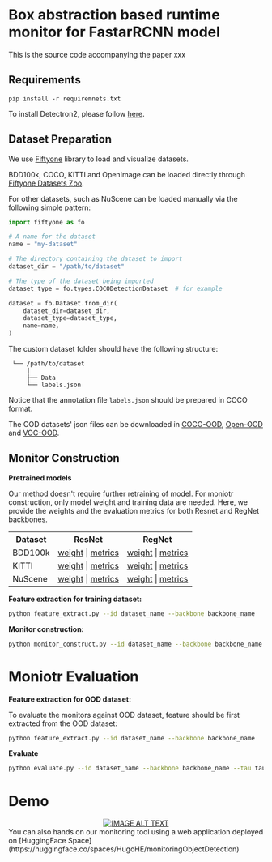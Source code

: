 # Box abstraction based runtime monitor for FastarRCNN model
This is the source code accompanying the paper xxx
## Requirements
```
pip install -r requiremnets.txt
```
To install Detectron2, please follow [here](https://github.com/facebookresearch/detectron2).
## Dataset Preparation
We use [Fiftyone](https://docs.voxel51.com) library to load and visualize datasets. 

BDD100k, COCO, KITTI and OpenImage can be loaded directly through [Fiftyone Datasets Zoo](https://docs.voxel51.com/user_guide/dataset_zoo/datasets.html?highlight=zoo).

For other datasets, such as NuScene can be loaded manually via the following simple pattern:
```python
import fiftyone as fo

# A name for the dataset
name = "my-dataset"

# The directory containing the dataset to import
dataset_dir = "/path/to/dataset"

# The type of the dataset being imported
dataset_type = fo.types.COCODetectionDataset  # for example

dataset = fo.Dataset.from_dir(
    dataset_dir=dataset_dir,
    dataset_type=dataset_type,
    name=name,
)
```
The custom dataset folder should have the following structure:
```
 └── /path/to/dataset
     |
     ├── Data
     └── labels.json
```
Notice that the annotation file `labels.json` should be prepared in COCO format.

The OOD datasets' json files can be downloaded in [COCO-OOD](to-add), [Open-OOD](to-add) and [VOC-OOD](to-add).
## Monitor Construction
**Pretrained models**

Our method doesn't require further retraining of model. For moniotr construction, only model weight and training data are needed. Here, we provide the weights and the evaluation metrics for both Resnet and RegNet backbones.
<table><tbody>
<!-- START TABLE -->
<!-- TABLE HEADER -->
<th valign="bottom">Dataset</th>

<th valign="bottom">ResNet</th>
<!-- TABLE BODY -->
<!-- ROW: BDD -->
<th valign="bottom">RegNet</th>
<!-- TABLE BODY -->
<!-- ROW: BDD -->
 <tr><td align="left">BDD100k</td>
<td align="center"><a href="https://dl.fbaipublicfiles.com/detectron2/COCO-Detection/faster_rcnn_R_50_C4_1x/137257644/model_final_721ade.pkl">weight</a>&nbsp;|&nbsp;<a href="bdd-metrics.txt">metrics</a></td>
<td align="center"><a href="https://dl.fbaipublicfiles.com/detectron2/COCO-Detection/faster_rcnn_R_50_C4_1x/137257644/model_final_721ade.pkl">weight</a>&nbsp;|&nbsp;<a href="https://dl.fbaipublicfiles.com/detectron2/COCO-Detection/faster_rcnn_R_50_C4_1x/137257644/metrics.json">metrics</a></td>
</tr>
 <tr><td align="left">KITTI</td>
<td align="center"><a href="https://dl.fbaipublicfiles.com/detectron2/COCO-Detection/faster_rcnn_R_50_C4_1x/137257644/model_final_721ade.pkl">weight</a>&nbsp;|&nbsp;<a href="https://dl.fbaipublicfiles.com/detectron2/COCO-Detection/faster_rcnn_R_50_C4_1x/137257644/metrics.json">metrics</a></td>
<td align="center"><a href="https://dl.fbaipublicfiles.com/detectron2/COCO-Detection/faster_rcnn_R_50_C4_1x/137257644/model_final_721ade.pkl">weight</a>&nbsp;|&nbsp;<a href="https://dl.fbaipublicfiles.com/detectron2/COCO-Detection/faster_rcnn_R_50_C4_1x/137257644/metrics.json">metrics</a></td>
</tr>
 <tr><td align="left">NuScene</td>
<td align="center"><a href="https://dl.fbaipublicfiles.com/detectron2/COCO-Detection/faster_rcnn_R_50_C4_1x/137257644/model_final_721ade.pkl">weight</a>&nbsp;|&nbsp;<a href="https://dl.fbaipublicfiles.com/detectron2/COCO-Detection/faster_rcnn_R_50_C4_1x/137257644/metrics.json">metrics</a></td>
<td align="center"><a href="https://dl.fbaipublicfiles.com/detectron2/COCO-Detection/faster_rcnn_R_50_C4_1x/137257644/model_final_721ade.pkl">weight</a>&nbsp;|&nbsp;<a href="https://dl.fbaipublicfiles.com/detectron2/COCO-Detection/faster_rcnn_R_50_C4_1x/137257644/metrics.json">metrics</a></td>
</tr>
</tbody></table>

**Feature extraction for training dataset:**
```bash
python feature_extract.py --id dataset_name --backbone backbone_name
```
**Monitor construction:**
```bash
python monitor_construct.py --id dataset_name --backbone backbone_name
```
# Moniotr Evaluation
**Feature extraction for OOD dataset:**

To evaluate the monitors against OOD dataset, feature should be first extracted from the OOD dataset:
```bash
python feature_extract.py --id dataset_name --backbone backbone_name
```
**Evaluate**
```bash
python evaluate.py --id dataset_name --backbone backbone_name --tau tau_for_monitor
```
# Demo
<div align="center">
  <a href="https://drive.google.com/file/d/1ZeIV3Eo0KGgVDJImS5bPEJzjqNs65JBW/preview"><img src="https://i.ibb.co/SRR6jch/Screenshot-2023-09-07-at-13-43-31.png" alt="IMAGE ALT TEXT"></a>
</div>
You can also hands on our monitoring tool using a web application deployed on [HuggingFace Space](https://huggingface.co/spaces/HugoHE/monitoringObjectDetection)
